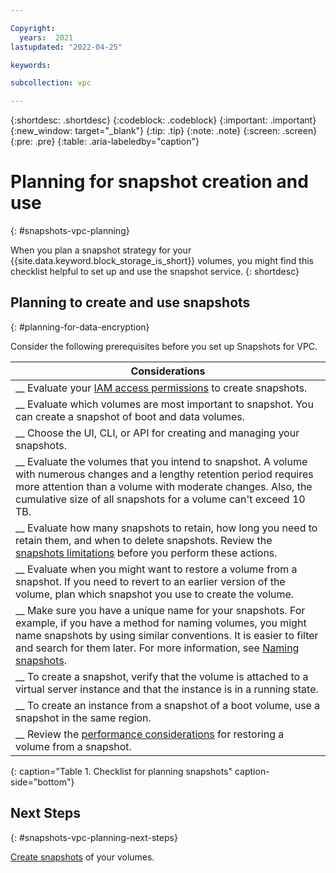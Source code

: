 ```yaml
---

Copyright:
  years:  2021
lastupdated: "2022-04-25"

keywords:

subcollection: vpc

---
```


{:shortdesc: .shortdesc}
{:codeblock: .codeblock}
{:important: .important}
{:new_window: target="_blank"}
{:tip: .tip}
{:note: .note}
{:screen: .screen}
{:pre: .pre}
{:table: .aria-labeledby="caption"}

# Planning for snapshot creation and use
{: #snapshots-vpc-planning}

When you plan a snapshot strategy for your {{site.data.keyword.block_storage_is_short}} volumes, you might find this checklist helpful to set up and use the snapshot service.
{: shortdesc}


## Planning to create and use snapshots
{: #planning-for-data-encryption}

Consider the following prerequisites before you set up Snapshots for VPC.

| Considerations |
|-------------------|
| __ Evaluate your [IAM access permissions](/docs/vpc?topic=vpc-snapshots-vpc-manage#snapshots-vpc-iam) to create snapshots. |
| __ Evaluate which volumes are most important to snapshot. You can create a snapshot of boot and data volumes. |
| __ Choose the UI, CLI, or API for creating and managing your snapshots. |
| __ Evaluate the volumes that you intend to snapshot. A volume with numerous changes and a lengthy retention period requires more attention than a volume with moderate changes. Also, the cumulative size of all snapshots for a volume can't exceed 10 TB. |
| __ Evaluate how many snapshots to retain, how long you need to retain them, and when to delete snapshots. Review the [snapshots limitations](/docs/vpc?topic=vpc-snapshots-vpc-about#snapshots-vpc-limitations) before you perform these actions. |
| __ Evaluate when you might want to restore a volume from a snapshot. If you need to revert to an earlier version of the volume, plan which snapshot you use to create the volume. |
| __ Make sure you have a unique name for your snapshots. For example, if you have a method for naming volumes, you might name snapshots by using similar conventions. It is easier to filter and search for them later. For more information, see [Naming snapshots](/docs/vpc?topic=vpc-snapshots-vpc-manage#snapshots-vpc-naming). |
| __ To create a snapshot, verify that the volume is attached to a virtual server instance and that the instance is in a running state.|
| __ To create an instance from a snapshot of a boot volume, use a snapshot in the same region. |
| __ Review the [performance considerations](/docs/vpc?topic=vpc-snapshots-vpc-manage#snapshots-perf) for restoring a volume from a snapshot. |
{: caption="Table 1. Checklist for planning snapshots" caption-side="bottom"}

## Next Steps
{: #snapshots-vpc-planning-next-steps}

[Create snapshots](/docs/vpc?topic=vpc-snapshots-vpc-create#snapshots-vpc-create) of your volumes.
